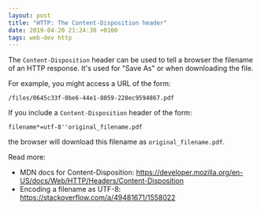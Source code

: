 ```yaml
---
layout: post
title: "HTTP: The Content-Disposition header"
date: 2019-04-20 21:24:30 +0100
tags: web-dev http
---
```


The `Content-Disposition` header can be used to tell a browser the filename of an HTTP response.
It's used for "Save As" or when downloading the file.

For example, you might access a URL of the form:

    /files/0645c33f-0be6-44e1-8059-228ec9594867.pdf

If you include a `Content-Disposition` header of the form:

    filename*=utf-8''original_filename.pdf

the browser will download this filename as `original_filename.pdf`.

Read more:

*   MDN docs for Content-Disposition: <https://developer.mozilla.org/en-US/docs/Web/HTTP/Headers/Content-Disposition>
*   Encoding a filename as UTF-8: <https://stackoverflow.com/a/49481671/1558022>
